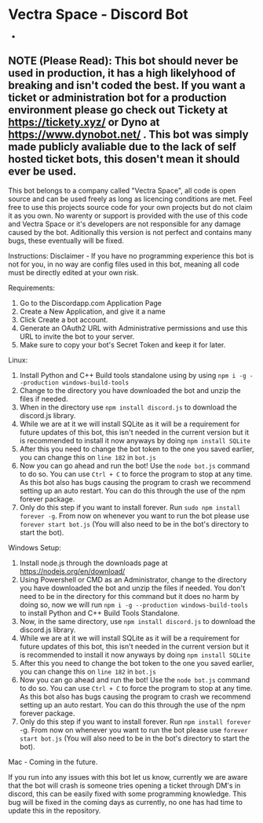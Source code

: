 # Vectra Space - Discord Bot


-
NOTE (Please Read): This bot should never be used in production, it has a high likelyhood of breaking and isn't coded the best. If you want a ticket or administration bot for a production environment please go check out Tickety at https://tickety.xyz/ or Dyno at https://www.dynobot.net/ . This bot was simply made publicly avaliable due to the lack of self hosted ticket bots, this dosen't mean it should ever be used.
-




This bot belongs to a company called "Vectra Space", all code is open source and can be used freely as long as licencing conditions are met. Feel free to use this projects source code for your own projects but do not claim it as you own. No warenty or support is provided with the use of this code and Vectra Space or it's developers are not responsible for any damage caused by the bot. Aditionally this version is not perfect and contains many bugs, these eventually will be fixed.

Instructions: 
Disclaimer - If you have no programming experience this bot is not for you, in no way are config files used in this bot, meaning all code must be directly edited at your own risk.

Requirements:
1) Go to the Discordapp.com Application Page
2) Create a New Application, and give it a name
3) Click Create a bot account.
4) Generate an OAuth2 URL with Administrative permissions and use this URL to invite the bot to your server.
5) Make sure to copy your bot's Secret Token and keep it for later.


Linux:
1) Install Python and C++ Build tools standalone using by using `npm i -g --production windows-build-tools`
2) Change to the directory you have downloaded the bot and unzip the files if needed.
3) When in the directory use `npm install discord.js` to download the discord.js library.
4) While we are at it we will install SQLite as it will be a requirement for future updates of this bot, this isn't needed in the current version but it is recommended to install it now anyways by doing `npm install SQLite`
5) After this you need to change the bot token to the one you saved earlier, you can change this on `line 182` in `bot.js`
6) Now you can go ahead and run the bot! Use the `node bot.js` command to do so. You can use `Ctrl + C` to force the program to stop at any time. As this bot also has bugs causing the program to crash we recommend setting up an auto restart. You can do this through the use of the npm forever package.
7) Only do this step if you want to install forever. Run `sudo npm install forever -g`. From now on whenever you want to run the bot please use `forever start bot.js` (You will also need to be in the bot's directory to start the bot).


Windows Setup:
1) Install node.js through the downloads page at https://nodejs.org/en/download/
2) Using Powershell or CMD as an Administrator, change to the directory you have downloaded the bot and unzip the files if needed.
You don't need to be in the directory for this command but it does no harm by doing so, now we will run `npm i -g --production windows-build-tools` to install Python and C++ Build Tools Standalone.
3) Now, in the same directory, use `npm install discord.js` to download the discord.js library.
4) While we are at it we will install SQLite as it will be a requirement for future updates of this bot, this isn't needed in the current version but it is recommended to install it now anyways by doing `npm install SQLite`
5) After this you need to change the bot token to the one you saved earlier, you can change this on `line 182` in `bot.js`
6) Now you can go ahead and run the bot! Use the `node bot.js` command to do so. You can use `Ctrl + C` to force the program to stop at any time. As this bot also has bugs causing the program to crash we recommend setting up an auto restart. You can do this through the use of the npm forever package.
7) Only do this step if you want to install forever. Run `npm install forever` -g. From now on whenever you want to run the bot please use `forever start bot.js` (You will also need to be in the bot's directory to start the bot).


Mac - Coming in the future.


If you run into any issues with this bot let us know, currently we are aware that the bot will crash is someone tries opening a ticket through DM's in discord, this can be easily fixed with some programming knowledge. This bug will be fixed in the coming days as currently, no one has had time to update this in the repository.
